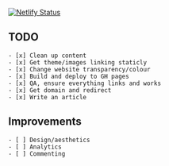 [![Netlify Status](https://api.netlify.com/api/v1/badges/ef0464e3-2638-48fd-bca4-716bf4e16760/deploy-status)](https://app.netlify.com/sites/sharp-roentgen-3014f6/deploys)

## TODO

    - [x] Clean up content
    - [x] Get theme/images linking staticly
    - [x] Change website transparency/colour
    - [x] Build and deploy to GH pages
    - [x] QA, ensure everything links and works
    - [x] Get domain and redirect
    - [x] Write an article

## Improvements

    - [ ] Design/aesthetics
    - [ ] Analytics
    - [ ] Commenting